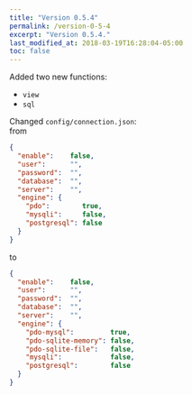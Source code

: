 ```yaml
---
title: "Version 0.5.4"
permalink: /version-0-5-4
excerpt: "Version 0.5.4."
last_modified_at: 2018-03-19T16:28:04-05:00
toc: false
---
```


Added two new functions:
- `view`
- `sql`

Changed `config/connection.json`:<br>
from<br>
```json
{
  "enable":    false,
  "user":      "",
  "password":  "",
  "database":  "",
  "server":    "",
  "engine": {
    "pdo":        true,
    "mysqli":     false,
    "postgresql": false
  }
}
```
to<br>
```json
{
  "enable":    false,
  "user":      "",
  "password":  "",
  "database":  "",
  "server":    "",
  "engine": {
    "pdo-mysql":         true,
    "pdo-sqlite-memory": false,
    "pdo-sqlite-file":   false,
    "mysqli":            false,
    "postgresql":        false
  }
}

```
